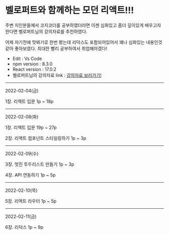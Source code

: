 # 벨로퍼트와 함께하는 모던 리액트!!!
주변 지인분들께서 코지코더를 공부하였더라면 이젠 심화있고 좀더 깊이있게 배우고자 한다면 벨로퍼트님의 강의자료를 추천하였다.

어제 자기전에 맛뵈기로 한번 봤는데 리덕스도 포함되어있어서 꽤나 심화있는 내용인것같아 좋아보였다. 최대한 빨리 공부하여서 취업해야겠다!

* Edit : Vs Code
* npm version : 8.3.0
* React version : 17.0.2
* 벨로퍼트님의 강의자료 link : [강의자료 보러가기!](https://react.vlpt.us/, "렛츠 고!")

* * *
2022-02-04(금)

1장. 리액트 입문 1p ~ 18p

* * *
2022-02-08(화)

1장. 리액트 입문 19p ~ 27p

2장. 리액트 컴포넌트 스타일링하기 1p ~ 3p

* * *
2022-02-09(수)

3장. 멋진 투두리스트 만들기 1p ~ 3p

4장. API 연동하기 1p ~ 5p

* * *
2022-02-10(목)

5장. 리액트 라우터 1p ~ 5p

* * *
2022-02-11(금)

6장. 리덕스 1p ~ 9p
